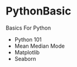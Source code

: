 # PythonBasic
Basics For Python
<ul>
  <li>Python 101</li>
  <li>Mean Median Mode</li>
  <li>Matplotlib</li>
  <li>Seaborn</li>
</ul>  
